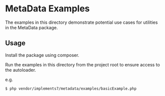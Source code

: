 # MetaData Examples

The examples in this directory demonstrate potential use cases for utilities in the MetaData package.

## Usage

Install the package using composer.

Run the examples in this directory from the project root to ensure access to the autoloader.

e.g.

`$ php vendor/implements7/metadata/examples/basicExample.php`

